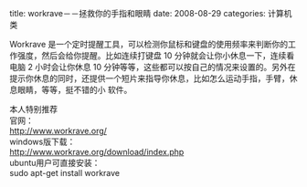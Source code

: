 title: workrave－－拯救你的手指和眼睛
date: 2008-08-29
categories: 计算机类

Workrave 是一个定时提醒工具，可以检测你鼠标和键盘的使用频率来判断你的工作强度，然后会给你提醒。比如连续打键盘 10 分钟就会让你小休息一下，连续看电脑 2 小时会让你休息 10 分钟等等，这些都可以按自己的情况来设置的。另外在提示你休息的同时，还提供一个短片来指导你休息，比如怎么运动手指，手臂，休息眼睛，等等，挺不错的小 软件。  
  
本人特别推荐  
官网：  
http://www.workrave.org/  
windows版下载：  
http://www.workrave.org/download/index.php  
ubuntu用户可直接安装：  
sudo apt-get install workrave
